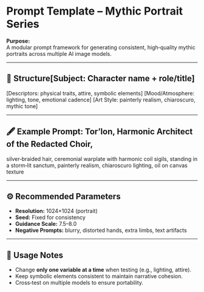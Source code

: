 # Prompt Template – Mythic Portrait Series

**Purpose:**  
A modular prompt framework for generating consistent, high‑quality mythic portraits across multiple AI image models.

---

## 📜 Structure[Subject: Character name + role/title]
[Descriptors: physical traits, attire, symbolic elements]
[Mood/Atmosphere: lighting, tone, emotional cadence]
[Art Style: painterly realism, chiaroscuro, mythic tone]

---

## 🖋 Example Prompt: Tor’Ion, Harmonic Architect of the Redacted Choir,
silver‑braided hair, ceremonial warplate with harmonic coil sigils,
standing in a storm‑lit sanctum,
painterly realism, chiaroscuro lighting, oil on canvas texture
 
---

## ⚙ Recommended Parameters
- **Resolution:** 1024×1024 (portrait)
- **Seed:** Fixed for consistency
- **Guidance Scale:** 7.5–8.0
- **Negative Prompts:** blurry, distorted hands, extra limbs, text artifacts

---

## 🔄 Usage Notes
- Change **only one variable at a time** when testing (e.g., lighting, attire).
- Keep symbolic elements consistent to maintain narrative cohesion.
- Cross‑test on multiple models to ensure portability.

